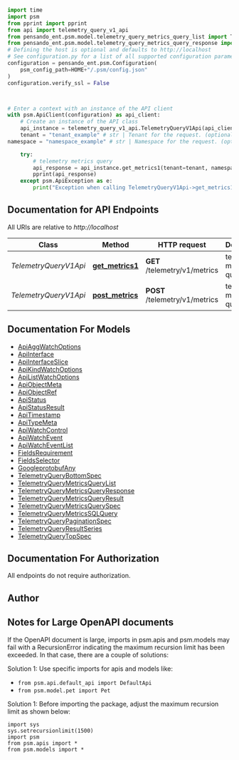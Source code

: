 ```python

import time
import psm
from pprint import pprint
from api import telemetry_query_v1_api
from pensando_ent.psm.model.telemetry_query_metrics_query_list import TelemetryQueryMetricsQueryList
from pensando_ent.psm.model.telemetry_query_metrics_query_response import TelemetryQueryMetricsQueryResponse
# Defining the host is optional and defaults to http://localhost
# See configuration.py for a list of all supported configuration parameters.
configuration = pensando_ent.psm.Configuration(
    psm_config_path=HOME+"/.psm/config.json"
)
configuration.verify_ssl = False



# Enter a context with an instance of the API client
with psm.ApiClient(configuration) as api_client:
    # Create an instance of the API class
    api_instance = telemetry_query_v1_api.TelemetryQueryV1Api(api_client)
    tenant = "tenant_example" # str | Tenant for the request. (optional)
namespace = "namespace_example" # str | Namespace for the request. (optional)

    try:
        # telemetry metrics query
        api_response = api_instance.get_metrics1(tenant=tenant, namespace=namespace)
        pprint(api_response)
    except psm.ApiException as e:
        print("Exception when calling TelemetryQueryV1Api->get_metrics1: %s\n" % e)
```

## Documentation for API Endpoints

All URIs are relative to *http://localhost*

Class | Method | HTTP request | Description
------------ | ------------- | ------------- | -------------
*TelemetryQueryV1Api* | [**get_metrics1**](pensando_ent/docs/TelemetryQueryV1Api.md#get_metrics1) | **GET** /telemetry/v1/metrics | telemetry metrics query
*TelemetryQueryV1Api* | [**post_metrics**](pensando_ent/docs/TelemetryQueryV1Api.md#post_metrics) | **POST** /telemetry/v1/metrics | telemetry metrics query


## Documentation For Models

 - [ApiAggWatchOptions](docs/ApiAggWatchOptions.md)
 - [ApiInterface](docs/ApiInterface.md)
 - [ApiInterfaceSlice](docs/ApiInterfaceSlice.md)
 - [ApiKindWatchOptions](docs/ApiKindWatchOptions.md)
 - [ApiListWatchOptions](docs/ApiListWatchOptions.md)
 - [ApiObjectMeta](docs/ApiObjectMeta.md)
 - [ApiObjectRef](docs/ApiObjectRef.md)
 - [ApiStatus](docs/ApiStatus.md)
 - [ApiStatusResult](docs/ApiStatusResult.md)
 - [ApiTimestamp](docs/ApiTimestamp.md)
 - [ApiTypeMeta](docs/ApiTypeMeta.md)
 - [ApiWatchControl](docs/ApiWatchControl.md)
 - [ApiWatchEvent](docs/ApiWatchEvent.md)
 - [ApiWatchEventList](docs/ApiWatchEventList.md)
 - [FieldsRequirement](docs/FieldsRequirement.md)
 - [FieldsSelector](docs/FieldsSelector.md)
 - [GoogleprotobufAny](docs/GoogleprotobufAny.md)
 - [TelemetryQueryBottomSpec](docs/TelemetryQueryBottomSpec.md)
 - [TelemetryQueryMetricsQueryList](docs/TelemetryQueryMetricsQueryList.md)
 - [TelemetryQueryMetricsQueryResponse](docs/TelemetryQueryMetricsQueryResponse.md)
 - [TelemetryQueryMetricsQueryResult](docs/TelemetryQueryMetricsQueryResult.md)
 - [TelemetryQueryMetricsQuerySpec](docs/TelemetryQueryMetricsQuerySpec.md)
 - [TelemetryQueryMetricsSQLQuery](docs/TelemetryQueryMetricsSQLQuery.md)
 - [TelemetryQueryPaginationSpec](docs/TelemetryQueryPaginationSpec.md)
 - [TelemetryQueryResultSeries](docs/TelemetryQueryResultSeries.md)
 - [TelemetryQueryTopSpec](docs/TelemetryQueryTopSpec.md)


## Documentation For Authorization

 All endpoints do not require authorization.

## Author




## Notes for Large OpenAPI documents
If the OpenAPI document is large, imports in psm.apis and psm.models may fail with a
RecursionError indicating the maximum recursion limit has been exceeded. In that case, there are a couple of solutions:

Solution 1:
Use specific imports for apis and models like:
- `from psm.api.default_api import DefaultApi`
- `from psm.model.pet import Pet`

Solution 1:
Before importing the package, adjust the maximum recursion limit as shown below:
```
import sys
sys.setrecursionlimit(1500)
import psm
from psm.apis import *
from psm.models import *
```
